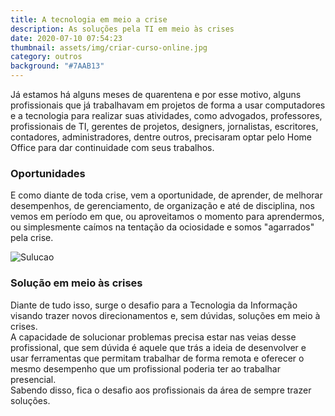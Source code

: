 ```yaml
---
title: A tecnologia em meio a crise
description: As soluções pela TI em meio às crises
date: 2020-07-10 07:54:23
thumbnail: assets/img/criar-curso-online.jpg
category: outros
background: "#7AAB13"
---
```

Já estamos há alguns meses de quarentena e por esse motivo, alguns profissionais que já trabalhavam em projetos de forma a usar computadores e a tecnologia para realizar suas atividades, como advogados, professores, profissionais de TI, gerentes de projetos, designers, jornalistas, escritores, contadores, administradores, dentre outros, precisaram optar pelo Home Office para dar continuidade com seus trabalhos.

### Oportunidades

E como diante de toda crise, vem a oportunidade, de aprender, de melhorar desempenhos, de gerenciamento, de organização e até de disciplina, nos vemos em período em que, ou aproveitamos o momento para aprendermos, ou simplesmente caímos na tentação da ociosidade e somos "agarrados" pela crise.

![Sulucao](assets/img/curso-windows-cover.png "Solucao")

### Solução em meio às crises

Diante de tudo isso, surge o desafio para a Tecnologia da Informação visando trazer novos direcionamentos e, sem dúvidas, soluções em meio à crises.\
A capacidade de solucionar problemas precisa estar nas veias desse profissional, que sem dúvida é aquele que trás a ideia de desenvolver e usar ferramentas que permitam trabalhar de forma remota e oferecer o mesmo desempenho que um profissional poderia ter ao trabalhar presencial.\
Sabendo disso, fica o desafio aos profissionais da área de sempre trazer soluções.